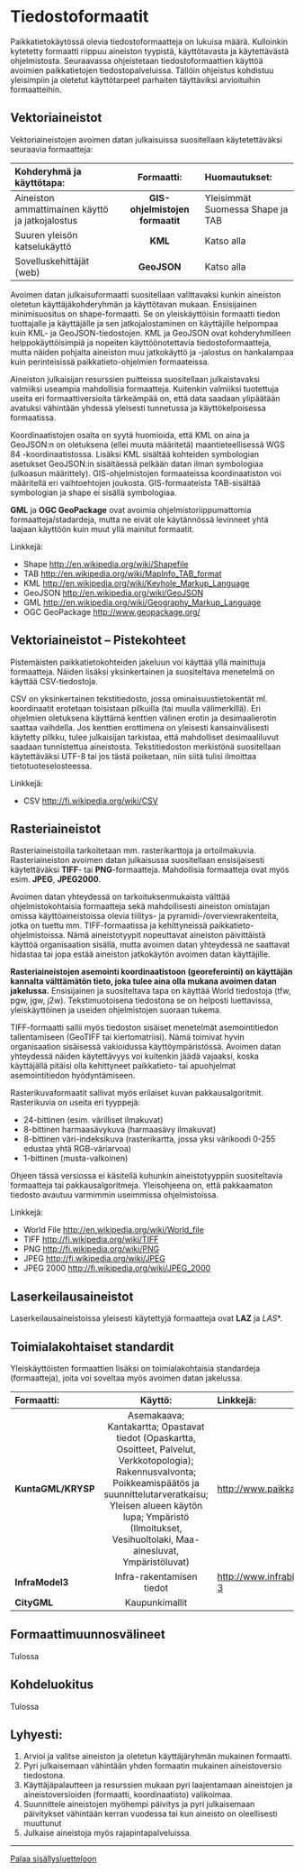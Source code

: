# Tiedostoformaatit

Paikkatietokäytössä olevia tiedostoformaatteja on lukuisa määrä. Kulloinkin kytetetty formaatti riippuu aineiston tyypistä, käyttötavasta ja käytettävästä ohjelmistosta. Seuraavassa ohjeistetaan tiedostoformaattien käyttöä avoimien paikkatietojen tiedostopalveluissa. Tällöin ohjeistus kohdistuu yleisimpiin ja oletetut käyttötarpeet parhaiten täyttäviksi arvioituihin formaatteihin.

## Vektoriaineistot

Vektoriaineistojen avoimen datan julkaisuissa suositellaan käytetettäväksi seuraavia formaatteja:

| Kohderyhmä ja käyttötapa: | Formaatti: | Huomautukset: |
| :--------- | :-------: | :--------- |
| Aineiston ammattimainen käyttö ja jatkojalostus | **GIS-ohjelmistojen formaatit** | Yleisimmät Suomessa Shape ja TAB |
| Suuren yleisön katselukäyttö | **KML** | Katso alla |
| Sovelluskehittäjät (web) | **GeoJSON** | Katso alla |

Avoimen datan julkaisuformaatti suositellaan valittavaksi kunkin aineiston oletetun käyttäjäkohderyhmän ja käyttötavan mukaan. Ensisijainen minimisuositus on shape-formaatti. Se on yleiskäyttöisin formaatti tiedon tuottajalle ja käyttäjälle ja sen jatkojalostaminen on käyttäjille helpompaa kuin KML- ja GeoJSON-tiedostojen. KML ja GeoJSON ovat kohderyhmilleen helppokäyttöisimpiä ja nopeiten käyttöönotettavia tiedostoformaatteja, mutta näiden pohjalta aineiston muu jatkokäyttö ja -jalostus on hankalampaa kuin perinteisissä paikkatieto-ohjelmien formaateissa.

Aineiston julkaisijan resurssien puitteissa suositellaan julkaistavaksi valmiiksi useampia mahdollisia formaatteja. Kuitenkin valmiiksi tuotettuja useita eri formaattiversioita tärkeämpää on, että data saadaan ylipäätään avatuksi vähintään yhdessä yleisesti tunnetussa ja käyttökelpoisessa formaatissa.

Koordinaatistojen osalta on syytä huomioida, että KML on aina ja GeoJSON:n on oletuksena (ellei muuta määritetä) maantieteellisessä WGS 84 -koordinaatistossa. Lisäksi KML sisältää kohteiden symbologian asetukset GeoJSON:in sisältäessä pelkään datan ilman symbologiaa (ulkoasun määrittely). GIS-ohjelmistojen formaateissa koordinaatiston voi määritellä eri vaihtoehtojen joukosta. GIS-formaateista TAB-sisältää symbologian ja shape ei sisällä symbologiaa.

**GML** ja **OGC GeoPackage** ovat avoimia ohjelmistoriippumattomia formaatteja/stadardeja, mutta ne eivät ole käytännössä levinneet yhtä laajaan käyttöön kuin muut yllä mainitut formaatit.

Linkkejä:
* Shape http://en.wikipedia.org/wiki/Shapefile
* TAB http://en.wikipedia.org/wiki/MapInfo_TAB_format
* KML http://en.wikipedia.org/wiki/Keyhole_Markup_Language
* GeoJSON http://en.wikipedia.org/wiki/GeoJSON
* GML http://en.wikipedia.org/wiki/Geography_Markup_Language
* OGC GeoPackage http://www.geopackage.org/


## Vektoriaineistot – Pistekohteet

Pistemäisten paikkatietokohteiden jakeluun voi käyttää yllä mainittuja formaatteja. Näiden lisäksi yksinkertainen ja suositeltava menetelmä on käyttää CSV-tiedostoja.

CSV on yksinkertainen tekstitiedosto, jossa ominaisuustietokentät ml. koordinaatit erotetaan toisistaan pilkuilla (tai muulla välimerkillä). Eri ohjelmien oletuksena käyttämä kenttien välinen erotin ja desimaalierotin saattaa vaihdella. Jos kenttien erottimena on yleisesti kansainvälisesti käytetty pilkku, tulee julkaisijan tarkistaa, että mahdolliset desimaaliluvut saadaan tunnistettua aineistosta. Tekstitiedoston merkistönä suositellaan käytettäväksi UTF-8 tai jos tästä poiketaan, niin siitä tulisi ilmoittaa tietotuoteselosteessa.


Linkkejä:
* CSV http://fi.wikipedia.org/wiki/CSV

## Rasteriaineistot

Rasteriaineistoilla tarkoitetaan mm. rasterikarttoja ja ortoilmakuvia. Rasteriaineiston avoimen datan julkaisussa suositellaan ensisijaisesti käytettäväksi **TIFF**- tai **PNG**-formaatteja. Mahdollisia formaatteja ovat myös esim. **JPEG**, **JPEG2000**.

Avoimen datan yhteydessä on tarkoituksenmukaista välttää ohjelmistokohtaisia formaatteja sekä mahdollisesti aineiston omistajan omissa käyttöaineistoissa olevia tiilitys- ja pyramidi-/overviewrakenteita, jotka on tuettu mm. TIFF-formaatissa ja kehittyneissä paikkatieto-ohjelmistoissa. Nämä aineistotyypit nopeuttavat aineiston päivittäistä käyttöä organisaation sisällä, mutta avoimen datan yhteydessä ne saattavat hidastaa tai jopa estää aineiston jatkokäytön avoimen datan käyttäjille.

**Rasteriaineistojen asemointi koordinaatistoon (georeferointi)  on käyttäjän kannalta välttämätön tieto, joka tulee aina olla mukana avoimen datan jakelussa.** Ensisijainen ja suositeltava tapa on käyttää World tiedostoja (tfw, pgw, jgw, j2w). Tekstimuotoisena tiedostona se on helposti luettavissa, yleiskäyttöinen ja useiden ohjelmistojen suoraan tukema.

TIFF-formaatti sallii myös tiedoston sisäiset menetelmät asemointitiedon tallentamiseen (GeoTIFF tai kiertomatriisi). Nämä toimivat hyvin organisaation sisäisessä vakioidussa käyttöympäristössä. Avoimen datan yhteydessä näiden käytettävyys voi kuitenkin jäädä vajaaksi, koska käyttäjällä pitäisi olla kehittyneet paikkatieto- tai apuohjelmat asemointitiedon hyödyntämiseen.

Rasterikuvaformaatit sallivat myös erilaiset kuvan pakkausalgoritmit. Rasterikuvia on useita eri tyyppejä:
* 24-bittinen (esim. värilliset ilmakuvat)
* 8-bittinen harmaasävykuva (harmaasävy ilmakuvat)
* 8-bittinen väri-indeksikuva (rasterikartta, jossa yksi värikoodi 0-255 edustaa yhtä RGB-väriarvoa)
* 1-bittinen (musta-valkoinen)

Ohjeen tässä versiossa ei käsitellä kuhunkin aineistotyyppiin suositeltavia formaatteja tai pakkausalgoritmeja. Yleisohjeena on, että pakkaamaton tiedosto avautuu varmimmin useimmissa ohjelmistoissa.

Linkkejä:
* World File http://en.wikipedia.org/wiki/World_file
* TIFF http://fi.wikipedia.org/wiki/TIFF
* PNG http://fi.wikipedia.org/wiki/PNG
* JPEG http://fi.wikipedia.org/wiki/JPEG
* JPEG 2000 http://fi.wikipedia.org/wiki/JPEG_2000


## Laserkeilausaineistot

Laserkeilausaineistoissa yleisesti käytettyjä formaatteja ovat **LAZ** ja *LAS**.

## Toimialakohtaiset standardit

Yleiskäyttöisten formaattien lisäksi on toimialakohtaisia standardeja (formaatteja), joita voi soveltaa myös avoimen datan jakelussa.

| Formaatti: | Käyttö:  | Linkkejä: |
| :--------- | :-------: | :--------- |
| **KuntaGML/KRYSP**	| Asemakaava; Kantakartta; Opastavat tiedot (Opaskartta, Osoitteet, Palvelut, Verkkotopologia); Rakennusvalvonta; Poikkeamispäätös ja suunnittelutarveratkaisu; Yleisen alueen käytön lupa; Ympäristö (Ilmoitukset, Vesihuoltolaki, Maa-ainesluvat, Ympäristöluvat) | http://www.paikkatietopalvelu.fi |
| **InfraModel3**		| Infra-rakentamisen tiedot | http://www.infrabim.fi/inframodel-3 |
| **CityGML**		| Kaupunkimallit |

## Formaattimuunnosvälineet
Tulossa

## Kohdeluokitus
Tulossa

## Lyhyesti:
1. Arvioi ja valitse aineiston ja oletetun käyttäjäryhmän mukainen formaatti.
2. Pyri julkaisemaan vähintään yhden formaatin mukainen aineistoversio tiedostona.
3. Käyttäjäpalautteen ja resurssien mukaan pyri laajentamaan aineistojen ja aineistoversioiden (formaatti, koordinaatisto) valikoimaa.
4. Suunnittele aineistojen myöhempi päivitys ja pyri julkaisemaan päivitykset vähintään kerran vuodessa tai kun aineisto on oleellisesti muuttunut
5. Julkaise aineistoja myös rajapintapalveluissa.

-----
[Palaa sisällysluetteloon](Sisällysluettelo.md)
